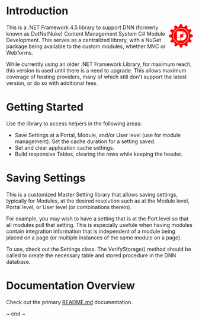 ﻿# Introduction
<img src="Images/dotnetnuke.png" width="64" align="right" alt="RecursiveGeek.DotNetLib.Dotnetnuke Logo"/>
This is a .NET Framework 4.5 library to support DNN (formerly known as DotNetNuke) Content Management System C# Module Development.  This serves as a centralized library, with a NuGet package being available to the custom modules, whether MVC or Webforms.

While currently using an older .NET Framework Library, for maximum reach, this version is used until there is a need to upgrade.  This allows maximum coverage of hosting providers, many of which still don't support the latest version, or do so with additional fees.

# Getting Started
Use the library to access helpers in the following areas:

- Save Settings at a Portal, Module, and/or User level (use for module management).  Set the cache duration for a setting saved.
- Set and clear application cache settings.
- Build responsive Tables, clearing the rows while keeping the header.

# Saving Settings 
This is a customized Master Setting library that allows saving settings, typically for Modules, at the desired resolution such as at the Module level, Portal level, or User level (or combinations therein).

For example, you may wish to have a setting that is at the Port level so that all modules pull that setting.  This is especially usefule when having modules contain integration information that is independent of a module being placed on a page (or multiple instances of the same module on a page).

To use, check out the Settings class.  The VerifyStorage() method should be called to create the necessary table and stored procedure in the DNN database.

# Documentation Overview
Check out the primary [README.md](../README.md) documentation.

~ end ~
